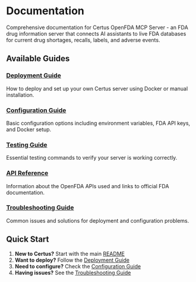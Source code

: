 # Documentation

Comprehensive documentation for Certus OpenFDA MCP Server - an FDA drug information server that connects AI assistants to live FDA databases for current drug shortages, recalls, labels, and adverse events.

## Available Guides

### [Deployment Guide](deployment-guide.md)

How to deploy and set up your own Certus server using Docker or manual installation.

### [Configuration Guide](configuration-guide.md)

Basic configuration options including environment variables, FDA API keys, and Docker setup.

### [Testing Guide](testing-guide.md)

Essential testing commands to verify your server is working correctly.

### [API Reference](api-reference.md)

Information about the OpenFDA APIs used and links to official FDA documentation.

### [Troubleshooting Guide](troubleshooting-guide.md)

Common issues and solutions for deployment and configuration problems.

## Quick Start

1. **New to Certus?** Start with the main [README](../README.md)
2. **Want to deploy?** Follow the [Deployment Guide](deployment-guide.md)
3. **Need to configure?** Check the [Configuration Guide](configuration-guide.md)
4. **Having issues?** See the [Troubleshooting Guide](troubleshooting-guide.md)
